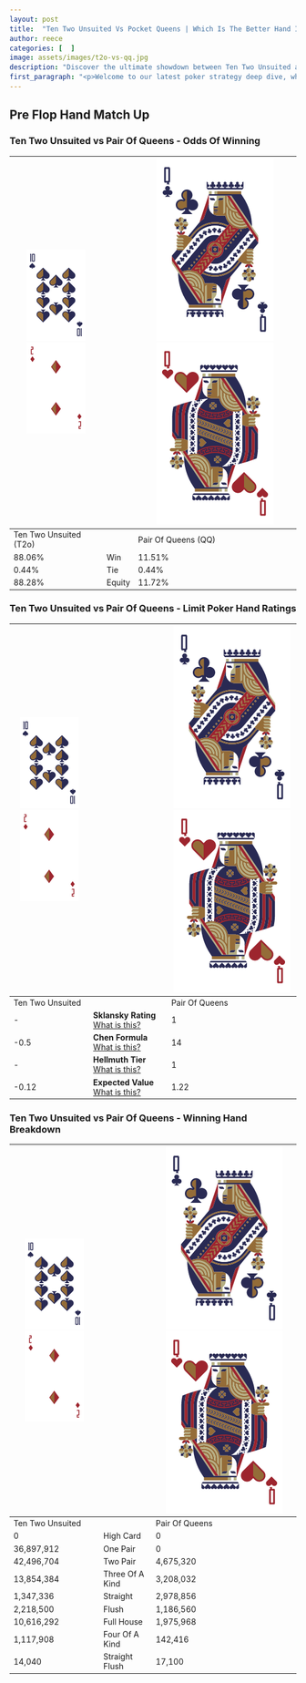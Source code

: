 ```yaml
---
layout: post
title:  "Ten Two Unsuited Vs Pocket Queens | Which Is The Better Hand In Poker? A Complete Guide"
author: reece
categories: [  ]
image: assets/images/t2o-vs-qq.jpg
description: "Discover the ultimate showdown between Ten Two Unsuited and Pair Of Queens in poker! Uncover the odds, strategies, and scenarios where one hand triumphs over the other. Get ready to up your poker game with this thrilling analysis."
first_paragraph: "<p>Welcome to our latest poker strategy deep dive, where we're pitting two distinct hands against each other in a high-stakes showdown: Ten Two Unsuited vs Pair Of Queens.</p><p>In the dynamic world of poker, every decision counts, and knowing which hand holds the upper hand is key to your success at the table.</p><p>In this article, we'll dissect these two hands, explore the scenarios where one dominates the other, and equip you with the knowledge to make strategic choices that can tip the odds in your favor.</p><p>Get ready to unravel the intriguing dynamics of these poker hands and elevate your game to new heights.</p>"
---
```




[comment]: # (sp0)

## Pre Flop Hand Match Up

<div class="table hand-ratings" markdown="1"> 



### Ten Two Unsuited vs Pair Of Queens - Odds Of Winning


    
| ![image info](assets/images/hand1/T.png) ![image info](assets/images/hand1/2o.png) |  | ![image info](assets/images/hand2/Q.png) ![image info](assets/images/hand2/Qo.png) |
| -------- | -------- | -------- |
| Ten Two Unsuited (T2o) |  | Pair Of Queens (QQ) |
| 88.06% | Win | 11.51% |
| 0.44% | Tie | 0.44% |
| 88.28% | Equity | 11.72% |




[comment]: # (sp1)



### Ten Two Unsuited vs Pair Of Queens - Limit Poker Hand Ratings


    
| ![image info](assets/images/hand1/T.png) ![image info](assets/images/hand1/2o.png) |  | ![image info](assets/images/hand2/Q.png) ![image info](assets/images/hand2/Qo.png) |
| -------- | -------- | -------- |
| Ten Two Unsuited |  | Pair Of Queens |
| - | **Sklansky Rating** [What is this?](/sklansky-rating-explained) | 1 |
| -0.5 | **Chen Formula** [What is this?](/chen-formula-explained) | 14 |
| - | **Hellmuth Tier** [What is this?](/Hellmuth-tier-explained) | 1 |
| -0.12 | **Expected Value** [What is this?](/expected-value-explained) | 1.22 |




[comment]: # (sp2)



### Ten Two Unsuited vs Pair Of Queens - Winning Hand Breakdown


    
| ![image info](assets/images/hand1/T.png) ![image info](assets/images/hand1/2o.png) |  | ![image info](assets/images/hand2/Q.png) ![image info](assets/images/hand2/Qo.png) |
| -------- | -------- | -------- |
| Ten Two Unsuited |  | Pair Of Queens |
| 0 | High Card | 0 |
| 36,897,912 | One Pair | 0 |
| 42,496,704 | Two Pair | 4,675,320 |
| 13,854,384 | Three Of A Kind | 3,208,032 |
| 1,347,336 | Straight | 2,978,856 |
| 2,218,500 | Flush | 1,186,560 |
| 10,616,292 | Full House | 1,975,968 |
| 1,117,908 | Four Of A Kind | 142,416 |
| 14,040 | Straight Flush | 17,100 |




[comment]: # (sp3)



</div>

[comment]: # (sp4)



[comment]: # (sp5)

